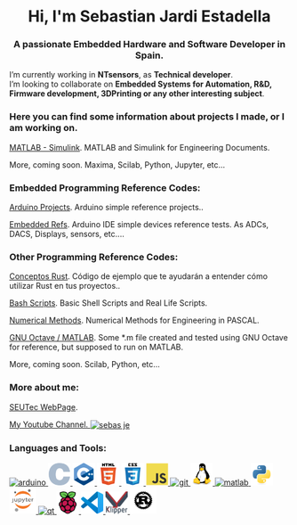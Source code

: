 <h1 align="center">Hi, I'm Sebastian Jardi Estadella</h1>
<h3 align="center">A passionate Embedded Hardware and Software Developer in Spain.</h3>

I’m currently working in **NTsensors**, as **Technical developer**.\
I’m looking to collaborate on **Embedded Systems for Automation, R&D, Firmware development, 3DPrinting or any other interesting subject**.

<h3>Here you can find some information about projects I made, or I am working on.</h3>
<p><a href="https://github.com/SEUTec/matlab_simulink">MATLAB - Simulink</a>. MATLAB and Simulink for Engineering Documents.</p>
<p>More, coming soon. Maxima, Scilab, Python, Jupyter, etc...</p>

<h3>Embedded Programming Reference Codes:</h3>
<p><a href="https://github.com/SEUTec/Arduino">Arduino Projects</a>. Arduino simple reference projects.</a>.</p>
<p><a href="https://github.com/SEUTec/Embedded_Refs">Embedded Refs</a>. Arduino IDE simple devices reference tests. As ADCs, DACS, Displays, sensors, etc...</a>.</p>

<h3>Other Programming Reference Codes:</h3>
<p><a href="https://github.com/SEUTec/Conceptos_Rust">Conceptos Rust</a>. Código de ejemplo que te ayudarán a entender cómo utilizar Rust en tus proyectos.</a>.</p>
<p><a href="https://github.com/SEUTec/Bash_Scripts">Bash Scripts</a>. Basic Shell Scripts and Real Life Scripts</a>.</p>
<p><a href="https://github.com/SEUTec/Numerical_Methods">Numerical Methods</a>. Numerical Methods for Engineering in PASCAL.</p>
<p><a href="https://github.com/SEUTec/octave_matlab">GNU Octave / MATLAB</a>. Some *.m file created and tested using GNU Octave for reference, but supposed to run on MATLAB.</p>
<p>More, coming soon. Scilab, Python, etc...</p>

<h3 align="left">More about me:</h3>
<p  align="left"><a href="https://usuaris.tinet.cat/sje/index.html">SEUTec WebPage</a>.</p>
<p align="left">
<a href="https://www.youtube.com/channel/UC_QfbvP7RGCMhA-WefCdNNA" target="blank">My Youtube Channel. <img align="center" src="https://raw.githubusercontent.com/rahuldkjain/github-profile-readme-generator/master/src/images/icons/Social/youtube.svg" alt="sebas je" height="30" width="40" /></a></p>

<h3 align="left">Languages and Tools:</h3>
<p align="left"> 
  <a href="https://www.arduino.cc/" target="_blank" rel="noreferrer"> <img src="https://cdn.worldvectorlogo.com/logos/arduino-1.svg" alt="arduino" width="40" height="40"/> </a> 
  <a href="https://www.cprogramming.com/" target="_blank" rel="noreferrer"> <img src="https://raw.githubusercontent.com/devicons/devicon/master/icons/c/c-original.svg" alt="c" width="40" height="40"/> </a> 
  <a href="https://www.w3schools.com/cpp/" target="_blank" rel="noreferrer"> <img src="https://raw.githubusercontent.com/devicons/devicon/master/icons/cplusplus/cplusplus-original.svg" alt="cplusplus" width="40" height="40"/> </a> 
  <a href="https://www.w3.org/html/" target="_blank" rel="noreferrer"> <img src="https://raw.githubusercontent.com/devicons/devicon/master/icons/html5/html5-original-wordmark.svg" alt="html5" width="40" height="40"/> </a> 
  <a href="https://www.w3schools.com/css/" target="_blank" rel="noreferrer"> <img src="https://raw.githubusercontent.com/devicons/devicon/master/icons/css3/css3-original-wordmark.svg" alt="css3" width="40" height="40"/> </a> 
  <a href="https://developer.mozilla.org/en-US/docs/Web/JavaScript" target="_blank" rel="noreferrer"> <img src="https://raw.githubusercontent.com/devicons/devicon/master/icons/javascript/javascript-original.svg" alt="javascript" width="40" height="40"/> </a> 
  <a href="https://git-scm.com/" target="_blank" rel="noreferrer"> <img src="https://www.vectorlogo.zone/logos/git-scm/git-scm-icon.svg" alt="git" width="40" height="40"/> </a> 
  <a href="https://www.linux.org/" target="_blank" rel="noreferrer"> <img src="https://raw.githubusercontent.com/devicons/devicon/master/icons/linux/linux-original.svg" alt="linux" width="40" height="40"/> </a> 
  <!--<a href="https://mariadb.org/" target="_blank" rel="noreferrer"> <img src="https://www.vectorlogo.zone/logos/mariadb/mariadb-icon.svg" alt="mariadb" width="40" height="40"/> </a> -->
  <a href="https://www.mathworks.com/" target="_blank" rel="noreferrer"> <img src="https://upload.wikimedia.org/wikipedia/commons/2/21/Matlab_Logo.png" alt="matlab" width="40" height="40"/> </a> 
  <!--<a href="https://www.mysql.com/" target="_blank" rel="noreferrer"> <img src="https://raw.githubusercontent.com/devicons/devicon/master/icons/mysql/mysql-original-wordmark.svg" alt="mysql" width="40" height="40"/> </a> -->
  <a href="https://www.python.org" target="_blank" rel="noreferrer"> <img src="https://raw.githubusercontent.com/devicons/devicon/master/icons/python/python-original.svg" alt="python" width="40" height="40"/> </a> 
  <a href="https://jupyter.org/" target="_blank" rel="noreferrer"> <img src="https://raw.githubusercontent.com/devicons/devicon/master/icons/jupyter/jupyter-original-wordmark.svg" alt="jupyter" width="40" height="40" style="background-color:white; border-radius:4px; padding:4px;"/> </a>
  <a href="https://www.qt.io/" target="_blank" rel="noreferrer"> <img src="https://upload.wikimedia.org/wikipedia/commons/0/0b/Qt_logo_2016.svg" alt="qt" width="40" height="40"/> </a> 
  <!--<a href="https://www.wxwidgets.org/" target="_blank" rel="noreferrer"> <img src="https://upload.wikimedia.org/wikipedia/commons/b/bb/WxWidgets.svg" alt="wx_widgets" width="40" height="40"/> </a> -->
  <a href="https://www.raspberrypi.org/" target="_blank" rel="noreferrer"> <img src="https://raw.githubusercontent.com/devicons/devicon/master/icons/raspberrypi/raspberrypi-original.svg" alt="raspberrypi" width="40" height="40"/> </a> 
  <a href="https://code.visualstudio.com/" target="_blank" rel="noreferrer"> <img src="https://raw.githubusercontent.com/devicons/devicon/master/icons/vscode/vscode-original.svg" alt="vscode" width="40" height="40"/> </a> 
  <a href="https://www.klipper3d.org/" target="_blank" rel="noreferrer"> <img src="https://raw.githubusercontent.com/klipper3d/klipper/master/docs/img/klipper-logo.png" alt="klipper" width="40" height="40"/> </a>
  <a href="https://www.rust-lang.org/" target="_blank" rel="noreferrer"> <img src="https://raw.githubusercontent.com/edent/SuperTinyIcons/master/images/svg/rust.svg" alt="rust" width="40" height="40" style="background-color:white; border-radius:4px; padding:4px;"/> </a>
  </p>

